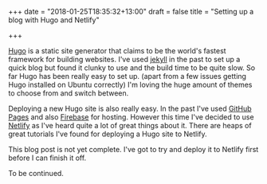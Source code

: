 +++
date = "2018-01-25T18:35:32+13:00"
draft = false
title = "Setting up a blog with Hugo and Netlify"

+++

[Hugo](https://gohugo.io/) is a static site generator that claims to be the world's fastest framework for building websites. I've used [jekyll](https://jekyllrb.com/) in the past to set up a quick blog but found it clunky to use and the build time to be quite slow. So far Hugo has been really easy to set up. (apart from a few issues getting Hugo installed on Ubuntu correctly) I'm loving the huge amount of themes to choose from and switch between. 

Deploying a new Hugo site is also really easy. In the past I've used [GitHub Pages](https://pages.github.com/) and also [Firebase](https://firebase.google.com/) for hosting. However this time I've decided to use [Netlify](https://www.netlify.com/) as I've heard quite a lot of great things about it. There are heaps of great tutorials I've found for deploying a Hugo site to Netlify.

This blog post is not yet complete. I've got to try and deploy it to Netlify first before I can finish it off.

To be continued.

